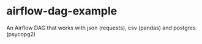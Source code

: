 # airflow-dag-example
An Airflow DAG that works with json (requests), csv (pandas) and postgres (psycopg2)
